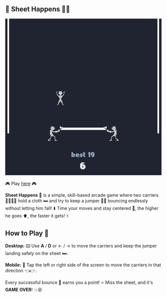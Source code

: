 ## 🎪 Sheet Happens 🏃‍♂️

<picture>
  <img
    src="sheethappens-game.png"
    height=500
    width=500/>
</picture>

🎮 Play [here](https://microstudio.dev/i/EJTheBae/sheethappens/) 🎮

**Sheet Happens** 🎈 is a simple, skill-based arcade game where two carriers 🤾‍♂️🤾‍♀️ hold a cloth 🛏️ and try to keep a jumper 🧑‍🦰 bouncing endlessly without letting him fall! ⬇️ Time your moves and stay centered 📍, the higher he goes ⬆️, the faster it gets! ⚡

## How to Play 🎯
**Desktop:** ⌨️ Use **A** / **D** or ← / → to move the carriers and keep the jumper landing safely on the sheet 🛏️.

**Mobile:** 📱 Tap the left or right side of the screen to move the carriers in that direction 👈👉.

Every successful bounce 🏀 earns you a point! ⭐ Miss the sheet, and it's **GAME OVER**! 💥😵
